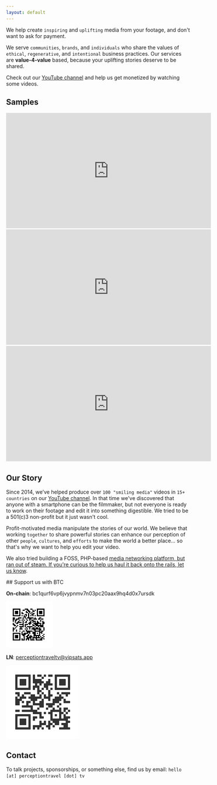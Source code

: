 ```yaml
---
layout: default
---
```


We help create `inspiring` and `uplifting` media from your footage, and don't want to ask for payment.

We serve `communities`, `brands`, and `individuals` who share the values of `ethical`, `regenerative`, and `intentional` business practices. Our services are **value-4-value** based, because your uplifting stories deserve to be shared.

Check out our [YouTube channel](https://www.youtube.com/@perceptiontraveltv) and help us get monetized by watching some videos.


## Samples

<iframe width="560" height="315" src="https://www.youtube-nocookie.com/embed/Hee3NViGDNM" title="YouTube video player" frameborder="0" allow="accelerometer; autoplay; clipboard-write; encrypted-media; gyroscope; picture-in-picture; web-share" allowfullscreen></iframe>

<iframe width="560" height="315" src="https://www.youtube-nocookie.com/embed/1NkFV_OX0zM" title="YouTube video player" frameborder="0" allow="accelerometer; autoplay; clipboard-write; encrypted-media; gyroscope; picture-in-picture; web-share" allowfullscreen></iframe>

<iframe width="560" height="315" src="https://www.youtube-nocookie.com/embed/NE6AzQT6IL4" title="YouTube video player" frameborder="0" allow="accelerometer; autoplay; clipboard-write; encrypted-media; gyroscope; picture-in-picture; web-share" allowfullscreen></iframe>


## Our Story

Since 2014, we’ve helped produce over `100 "smiling media"` videos in `15+ countries` on our [YouTube channel](https://www.youtube.com/@perceptiontraveltv). In that time we've discovered that anyone with a smartphone can be the filmmaker, but not everyone is ready to work on their footage and edit it into something digestible. We tried to be a 501(c)3 non-profit but it just wasn't cool.

Profit-motivated media manipulate the stories of our world. We believe that working `together` to share powerful stories can enhance our perception of other `people`, `cultures`, and `efforts` to make the world a better place... so that's why we want to help you edit your video.

We also tried building a FOSS, PHP-based <a href="https://perceptions.live">media networking platform, but ran out of steam. If you're curious to help us haul it back onto the rails, <a href="mailto:hello@perceptiontravel.tv">let us know</a>.

<a name="support">
## Support us with BTC

**On-chain**: bc1qurf6vp6jvypnmv7n03pc20aax9hq4d0x7ursdk

<img src="assets/images/onchain.png">

**LN**: perceptiontraveltv@vipsats.app

<img src="assets/images/LNsats.png">

## Contact
To talk projects, sponsorships, or something else, find us by email: `hello [at] perceptiontravel [dot] tv`